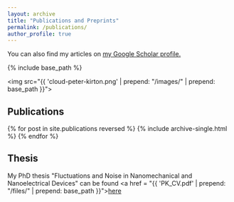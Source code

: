 ```yaml
---
layout: archive
title: "Publications and Preprints"
permalink: /publications/
author_profile: true
---
```


You can also find my articles on <u><a href="{{site.author.googlescholar}}">my Google Scholar profile</a>.</u>


{% include base_path %}


<img src="{{ 'cloud-peter-kirton.png' | prepend: "/images/" | prepend: base_path }}"> 

<!-- ## Preprints

{% for post in site.preprints reversed %}
  {% include archive-single.html %}
{% endfor %} 
-->

## Publications

{% for post in site.publications reversed %}
  {% include archive-single.html %}
{% endfor %}

## Thesis

My PhD thesis "Fluctuations and Noise in Nanomechanical and Nanoelectrical Devices" can be found <a href = "{{ 'PK_CV.pdf' | prepend: "/files/" | prepend: base_path }}"><u>here</u></a>
